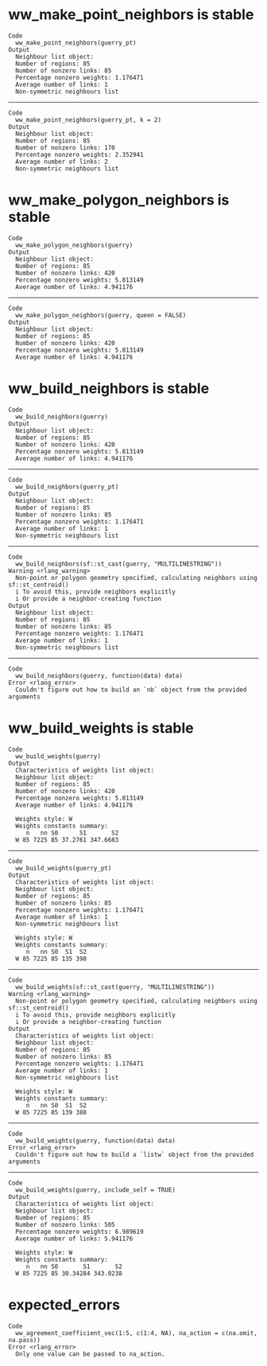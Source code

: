 # ww_make_point_neighbors is stable

    Code
      ww_make_point_neighbors(guerry_pt)
    Output
      Neighbour list object:
      Number of regions: 85 
      Number of nonzero links: 85 
      Percentage nonzero weights: 1.176471 
      Average number of links: 1 
      Non-symmetric neighbours list

---

    Code
      ww_make_point_neighbors(guerry_pt, k = 2)
    Output
      Neighbour list object:
      Number of regions: 85 
      Number of nonzero links: 170 
      Percentage nonzero weights: 2.352941 
      Average number of links: 2 
      Non-symmetric neighbours list

# ww_make_polygon_neighbors is stable

    Code
      ww_make_polygon_neighbors(guerry)
    Output
      Neighbour list object:
      Number of regions: 85 
      Number of nonzero links: 420 
      Percentage nonzero weights: 5.813149 
      Average number of links: 4.941176 

---

    Code
      ww_make_polygon_neighbors(guerry, queen = FALSE)
    Output
      Neighbour list object:
      Number of regions: 85 
      Number of nonzero links: 420 
      Percentage nonzero weights: 5.813149 
      Average number of links: 4.941176 

# ww_build_neighbors is stable

    Code
      ww_build_neighbors(guerry)
    Output
      Neighbour list object:
      Number of regions: 85 
      Number of nonzero links: 420 
      Percentage nonzero weights: 5.813149 
      Average number of links: 4.941176 

---

    Code
      ww_build_neighbors(guerry_pt)
    Output
      Neighbour list object:
      Number of regions: 85 
      Number of nonzero links: 85 
      Percentage nonzero weights: 1.176471 
      Average number of links: 1 
      Non-symmetric neighbours list

---

    Code
      ww_build_neighbors(sf::st_cast(guerry, "MULTILINESTRING"))
    Warning <rlang_warning>
      Non-point or polygon geometry specified, calculating neighbors using sf::st_centroid()
      i To avoid this, provide neighbors explicitly
      i Or provide a neighbor-creating function
    Output
      Neighbour list object:
      Number of regions: 85 
      Number of nonzero links: 85 
      Percentage nonzero weights: 1.176471 
      Average number of links: 1 
      Non-symmetric neighbours list

---

    Code
      ww_build_neighbors(guerry, function(data) data)
    Error <rlang_error>
      Couldn't figure out how to build an `nb` object from the provided arguments

# ww_build_weights is stable

    Code
      ww_build_weights(guerry)
    Output
      Characteristics of weights list object:
      Neighbour list object:
      Number of regions: 85 
      Number of nonzero links: 420 
      Percentage nonzero weights: 5.813149 
      Average number of links: 4.941176 
      
      Weights style: W 
      Weights constants summary:
         n   nn S0      S1       S2
      W 85 7225 85 37.2761 347.6683

---

    Code
      ww_build_weights(guerry_pt)
    Output
      Characteristics of weights list object:
      Neighbour list object:
      Number of regions: 85 
      Number of nonzero links: 85 
      Percentage nonzero weights: 1.176471 
      Average number of links: 1 
      Non-symmetric neighbours list
      
      Weights style: W 
      Weights constants summary:
         n   nn S0  S1  S2
      W 85 7225 85 135 398

---

    Code
      ww_build_weights(sf::st_cast(guerry, "MULTILINESTRING"))
    Warning <rlang_warning>
      Non-point or polygon geometry specified, calculating neighbors using sf::st_centroid()
      i To avoid this, provide neighbors explicitly
      i Or provide a neighbor-creating function
    Output
      Characteristics of weights list object:
      Neighbour list object:
      Number of regions: 85 
      Number of nonzero links: 85 
      Percentage nonzero weights: 1.176471 
      Average number of links: 1 
      Non-symmetric neighbours list
      
      Weights style: W 
      Weights constants summary:
         n   nn S0  S1  S2
      W 85 7225 85 139 388

---

    Code
      ww_build_weights(guerry, function(data) data)
    Error <rlang_error>
      Couldn't figure out how to build a `listw` object from the provided arguments

---

    Code
      ww_build_weights(guerry, include_self = TRUE)
    Output
      Characteristics of weights list object:
      Neighbour list object:
      Number of regions: 85 
      Number of nonzero links: 505 
      Percentage nonzero weights: 6.989619 
      Average number of links: 5.941176 
      
      Weights style: W 
      Weights constants summary:
         n   nn S0       S1       S2
      W 85 7225 85 30.34284 343.0238

# expected_errors

    Code
      ww_agreement_coefficient_vec(1:5, c(1:4, NA), na_action = c(na.omit, na.pass))
    Error <rlang_error>
      Only one value can be passed to na_action.

